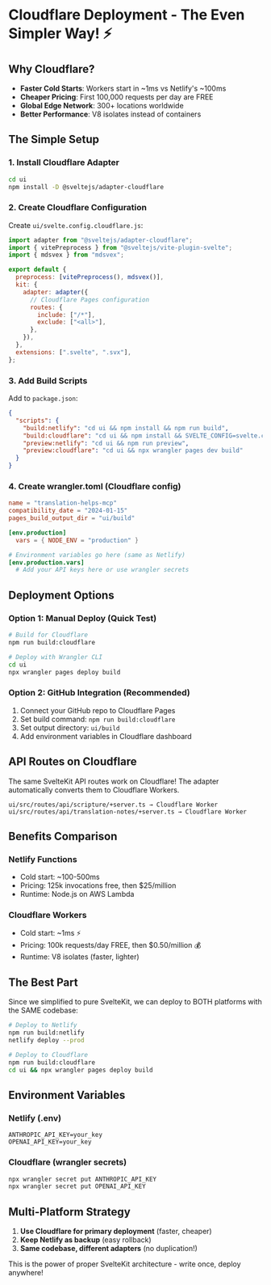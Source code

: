 # Cloudflare Deployment - The Even Simpler Way! ⚡

## Why Cloudflare?

- **Faster Cold Starts**: Workers start in ~1ms vs Netlify's ~100ms
- **Cheaper Pricing**: First 100,000 requests per day are FREE
- **Global Edge Network**: 300+ locations worldwide
- **Better Performance**: V8 isolates instead of containers

## The Simple Setup

### 1. Install Cloudflare Adapter

```bash
cd ui
npm install -D @sveltejs/adapter-cloudflare
```

### 2. Create Cloudflare Configuration

Create `ui/svelte.config.cloudflare.js`:

```js
import adapter from "@sveltejs/adapter-cloudflare";
import { vitePreprocess } from "@sveltejs/vite-plugin-svelte";
import { mdsvex } from "mdsvex";

export default {
  preprocess: [vitePreprocess(), mdsvex()],
  kit: {
    adapter: adapter({
      // Cloudflare Pages configuration
      routes: {
        include: ["/*"],
        exclude: ["<all>"],
      },
    }),
  },
  extensions: [".svelte", ".svx"],
};
```

### 3. Add Build Scripts

Add to `package.json`:

```json
{
  "scripts": {
    "build:netlify": "cd ui && npm install && npm run build",
    "build:cloudflare": "cd ui && npm install && SVELTE_CONFIG=svelte.config.cloudflare.js npm run build",
    "preview:netlify": "cd ui && npm run preview",
    "preview:cloudflare": "cd ui && npx wrangler pages dev build"
  }
}
```

### 4. Create wrangler.toml (Cloudflare config)

```toml
name = "translation-helps-mcp"
compatibility_date = "2024-01-15"
pages_build_output_dir = "ui/build"

[env.production]
  vars = { NODE_ENV = "production" }

# Environment variables go here (same as Netlify)
[env.production.vars]
  # Add your API keys here or use wrangler secrets
```

## Deployment Options

### Option 1: Manual Deploy (Quick Test)

```bash
# Build for Cloudflare
npm run build:cloudflare

# Deploy with Wrangler CLI
cd ui
npx wrangler pages deploy build
```

### Option 2: GitHub Integration (Recommended)

1. Connect your GitHub repo to Cloudflare Pages
2. Set build command: `npm run build:cloudflare`
3. Set output directory: `ui/build`
4. Add environment variables in Cloudflare dashboard

## API Routes on Cloudflare

The same SvelteKit API routes work on Cloudflare! The adapter automatically converts them to Cloudflare Workers.

```
ui/src/routes/api/scripture/+server.ts → Cloudflare Worker
ui/src/routes/api/translation-notes/+server.ts → Cloudflare Worker
```

## Benefits Comparison

### Netlify Functions

- Cold start: ~100-500ms
- Pricing: 125k invocations free, then $25/million
- Runtime: Node.js on AWS Lambda

### Cloudflare Workers

- Cold start: ~1ms ⚡
- Pricing: 100k requests/day FREE, then $0.50/million 💰
- Runtime: V8 isolates (faster, lighter)

## The Best Part

Since we simplified to pure SvelteKit, we can deploy to BOTH platforms with the SAME codebase:

```bash
# Deploy to Netlify
npm run build:netlify
netlify deploy --prod

# Deploy to Cloudflare
npm run build:cloudflare
cd ui && npx wrangler pages deploy build
```

## Environment Variables

### Netlify (.env)

```env
ANTHROPIC_API_KEY=your_key
OPENAI_API_KEY=your_key
```

### Cloudflare (wrangler secrets)

```bash
npx wrangler secret put ANTHROPIC_API_KEY
npx wrangler secret put OPENAI_API_KEY
```

## Multi-Platform Strategy

1. **Use Cloudflare for primary deployment** (faster, cheaper)
2. **Keep Netlify as backup** (easy rollback)
3. **Same codebase, different adapters** (no duplication!)

This is the power of proper SvelteKit architecture - write once, deploy anywhere!
